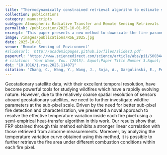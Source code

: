 ```yaml
---
title: "Thermodynamically constrained retrieval algorithm to estimate subpixel fire properties"
collection: publications
category: manuscripts
subtype: Atmospheric Radiative Transfer and Remote Sensing Retrievals
permalink: /publication/2025-10-01-RSE
excerpt: 'This paper presents a new method to downscale the fire parameters at a subpixel level.'
image: /images/publications/RSE_2025.jpg
date: 2025-10-01
venue: 'Remote Sensing of Environment'
#slidesurl: 'http://academicpages.github.io/files/slides3.pdf'
paperurl: 'https://www.sciencedirect.com/science/article/abs/pii/S0034425725002755'
# citation: 'Your Name, You. (2015). &quot;Paper Title Number 3.&quot; <i>Journal 1</i>. 1(3).'
doi: "10.1016/j.rse.2025.114871"
citation: 'Zhang, C., Wang, Y., Wang, J., Soja, A., Gargulinski, E., Peterson, D., Kalashnikova, O., Zhao, B., Cheng, Y., Li, F. and Chakrabarty, R., 2025. Thermodynamically constrained retrieval algorithm to estimate subpixel fire properties. Remote Sensing of Environment, 328, p.114871.'
---
```


<!--more-->
<!-- #details of this work -->

Geostationary satellite data, with their excellent temporal resolution, have become powerful tools for studying wildfires which have a rapidly evolving nature. However, due to the relatively coarse spatial resolution of sensors aboard geostationary satellites, we need to further investigate wildfire parameters at the sub-pixel scale. Driven by the need for better sub-pixel fire detection and characterization, we presented a noval approach to resolve the effective temperature variation inside each fire pixel using a semi-empirical heat-transfer algorithm in this work. Our results show that FRP obtained through this method exhibits a stronger linear correlation with those retrieved from airborne measurements. Moreover, by analyzing the temperature variation curve obtained using this method, it is possible to further retrieve the fire area under different combustion conditions within each fire pixel.
